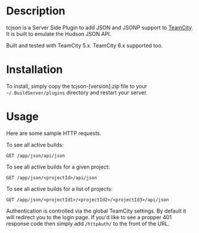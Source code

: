 Description
===========

tcjson is a Server Side Plugin to add JSON and JSONP support to [TeamCity](http://www.jetbrains.com/teamcity/). It is built to emulate the Hudson JSON API.

Built and tested with TeamCity 5.x. TeamCity 6.x supported too.

Installation
============

To install, simply copy the tcjson-[version].zip file to your `~/.BuildServer/plugins` directory and restart your server.

Usage
=====

Here are some sample HTTP requests.

To see all active builds:

    GET /app/json/api/json

To see all active builds for a given project:

    GET /app/json/<projectId>/api/json

To see all active builds for a list of projects:

    GET /app/json/<projectId1>/<projectId2>/<projectId3>/api/json

Authentication is controlled via the global TeamCity settings. By default it will redirect you to the login page. If you'd like to see a propper 401 response code then simply add `/httpAuth/` to the front of the URL.

